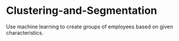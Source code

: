 # Clustering-and-Segmentation
Use machine learning to create groups of employees based on given characteristics.
